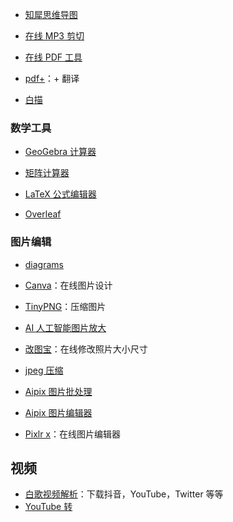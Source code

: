 - [知犀思维导图](https://www.zhixi.com/)

- [在线 MP3 剪切](https://www.bearaudiotool.com/zh/)

- [在线 PDF 工具](https://tools.pdf24.org/zh/)

- [pdf+](https://pdf.hakso.net/)：+ 翻译

- [白描](https://web.baimiaoapp.com/)

### 数学工具

- [GeoGebra 计算器](https://ggb123.cn/calculator)

- [矩阵计算器](https://zh.numberempire.com/matrixcalculator.php)

- [LaTeX 公式编辑器](https://www.latexlive.com/##)

- [Overleaf](https://www.overleaf.com/)

### 图片编辑

- [diagrams](https://app.diagrams.net/?src=about)

- [Canva](https://www.canva.com/)：在线图片设计

- [TinyPNG](https://tinypng.com/)：压缩图片

- [AI 人工智能图片放大](https://bigjpg.com/)

- [改图宝](http://www.gaitubao.com/)：在线修改照片大小尺寸

- [jpeg 压缩](https://compressjpeg.com/zh/)

- [Aipix 图片批处理](https://aipix.net/batch/)

- [Aipix 图片编辑器](https://aipix.net/editor/)

- [Pixlr x](https://pixlr.com/x)：在线图片编辑器

## 视频

- [白歌视频解析](https://v.hi.sy/)：下载抖音，YouTube，Twitter 等等
- [YouTube 转](https://mp3-now.com/zh-cn85)
